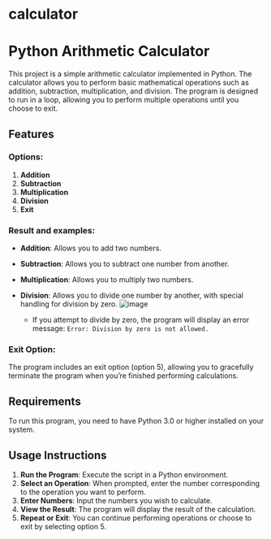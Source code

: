 # calculator

# Python Arithmetic Calculator

This project is a simple arithmetic calculator implemented in Python. The calculator allows you to perform basic mathematical operations such as addition, subtraction, multiplication, and division. The program is designed to run in a loop, allowing you to perform multiple operations until you choose to exit.

## Features

### Options:

1. **Addition**
2. **Subtraction**
3. **Multiplication**
4. **Division**
5. **Exit**

### Result and examples:
- **Addition**: Allows you to add two numbers.

- **Subtraction**: Allows you to subtract one number from another.

- **Multiplication**: Allows you to multiply two numbers.

- **Division**: Allows you to divide one number by another, with special handling for division by zero.
![image](https://github.com/user-attachments/assets/fff48aa8-1c8b-4ef5-9ef4-da6f582f2fb0)

  - If you attempt to divide by zero, the program will display an error message: `Error: Division by zero is not allowed.`


### Exit Option:
The program includes an exit option (option 5), allowing you to gracefully terminate the program when you’re finished performing calculations.

## Requirements

To run this program, you need to have Python 3.0 or higher installed on your system.

## Usage Instructions

1. **Run the Program**: Execute the script in a Python environment.
2. **Select an Operation**: When prompted, enter the number corresponding to the operation you want to perform.
3. **Enter Numbers**: Input the numbers you wish to calculate.
4. **View the Result**: The program will display the result of the calculation.
5. **Repeat or Exit**: You can continue performing operations or choose to exit by selecting option 5.

